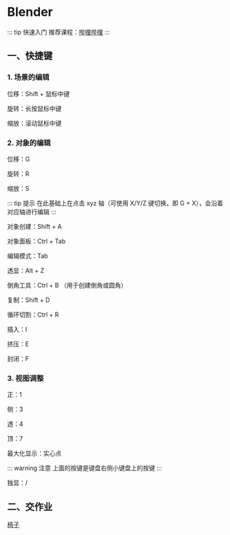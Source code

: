# Blender

::: tip 快速入门
推荐课程：[哔哩哔哩](https://www.bilibili.com/video/BV1kX4y1m7G5)
:::

## 一、快捷键

### 1. 场景的编辑

位移：Shift + 鼠标中键

旋转：长按鼠标中键

缩放：滚动鼠标中键

### 2. 对象的编辑

位移：G

旋转：R

缩放：S

::: tip 提示
在此基础上在点击 xyz 轴（可使用 X/Y/Z 键切换，即 G + X），会沿着对应轴进行编辑
:::

对象创建：Shift + A

对象面板：Ctrl + Tab

编辑模式：Tab

透显：Alt + Z

倒角工具：Ctrl + B （用于创建倒角或圆角）

复制：Shift + D

循环切割：Ctrl + R

插入：I

挤压：E

封闭：F

### 3. 视图调整

正：1

侧：3

透：4

顶：7

最大化显示：实心点

::: warning 注意
上面的按键是键盘右侧小键盘上的按键
:::

独显：/

## 二、交作业

[椅子](https://sugarscat.com/3d/?name=chair&modelY=-10&scale=30)
